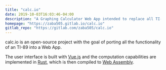 ```yaml
---
title: "calc.io"
date: 2019-10-03T16:03:46-04:00
description: "A Graphing Calculator Web App intended to replace all TI-89s"
homepage: "https://zaba505.gitlab.io/calc.io"
gitlab_repo: "https://gitlab.com/zaba505/calc.io"
---
```


calc.io is an open-source project with the goal of porting all the functionality
of an TI-89 into a Web App.

The user interface is built with [Vue.js](https://vuejs.org) and the computation
capabilities are implemented in [Rust](https://rust-lang.org), which is then
compiled to [Web Assembly](https://webassembly.org).
